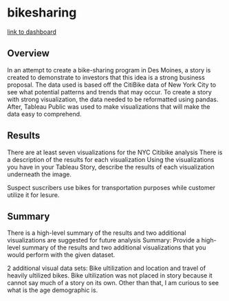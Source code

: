 # bikesharing

[link to dashboard](https://public.tableau.com/app/profile/andres.martin.rosas/viz/Bike_Challenge_16645726211920/NYCBikeStory "link to dashboard")

## Overview
In an attempt to create a bike-sharing program in Des Moines, a story is created to demonstrate to investors that this idea is a strong business proposal. The data used is based off the CitiBike data of New York City to see what potential patterns and trends that may occur. To create a story with strong visualization, the data needed to be reformatted using pandas. After, Tableau Public was used to make visualizations that will make the data easy to comprehend.

## Results

There are at least seven visualizations for the NYC Citibike analysis
There is a description of the results for each visualization
Using the visualizations you have in your Tableau Story, describe the results of each visualization underneath the image.


Suspect suscribers use bikes for transportation purposes while customer utilize it for lesure.
## Summary

There is a high-level summary of the results and two additional visualizations are suggested for future analysis
Summary: Provide a high-level summary of the results and two additional visualizations that you would perform with the given dataset.


2 additional visual data sets:
  Bike ultilization and location and travel of heavily ultilized bikes. Bike ultilization was not placed in story because it cannot say much of a story on its own.
  Other than that, I am curious to see what is the age demographic is. 
  
